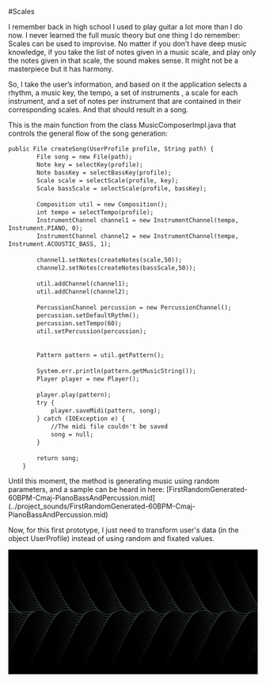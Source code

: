 #Scales

I remember back in high school I used to play guitar a lot more than I do now. I never learned the full music theory but one thing I do remember: Scales can be used to improvise.
No matter if you don’t have deep music knowledge, if you take the list of notes given in a music scale, and play only the notes given in that scale, the sound makes sense. It might not be a masterpiece but it has harmony.

So, I take the user’s information, and based on it the application selects a rhythm, a music key, the tempo, a set of instruments , a scale for each instrument, and a set of notes per instrument that are contained in their corresponding scales. And that should result in a song.

This is the main function from the class MusicComposerImpl.java that controls the general flow of the song generation:

```
public File createSong(UserProfile profile, String path) {
		File song = new File(path);
		Note key = selectKey(profile);
		Note bassKey = selectBassKey(profile);
		Scale scale = selectScale(profile, key);
		Scale bassScale = selectScale(profile, bassKey);
		
		Composition util = new Composition();
		int tempo = selectTempo(profile);
		InstrumentChannel channel1 = new InstrumentChannel(tempo, Instrument.PIANO, 0);
		InstrumentChannel channel2 = new InstrumentChannel(tempo, Instrument.ACOUSTIC_BASS, 1);

		channel1.setNotes(createNotes(scale,50));
		channel2.setNotes(createNotes(bassScale,50));
	
		util.addChannel(channel1);
		util.addChannel(channel2);
		
		PercussionChannel percussion = new PercussionChannel();
		percussion.setDefaultRythm();
		percussion.setTempo(60);
		util.setPercussion(percussion);
		
		
		Pattern pattern = util.getPattern();
		
		System.err.println(pattern.getMusicString());
		Player player = new Player();
		
		player.play(pattern);
		try {
			player.saveMidi(pattern, song);
		} catch (IOException e) {
			//The midi file couldn't be saved
			song = null;
		}
		
		return song;
	}
```

Until this moment, the method is generating music using random parameters, and a sample can be heard in here:
[FirstRandomGenerated-60BPM-Cmaj-PianoBassAndPercussion.mid] (../project_sounds/FirstRandomGenerated-60BPM-Cmaj-PianoBassAndPercussion.mid)


Now, for this first prototype, I just need to transform user's data (in the object UserProfile) instead of using random and fixated values.


![440Hz](../project_images/cover.jpg?raw=true "440 Hz")


